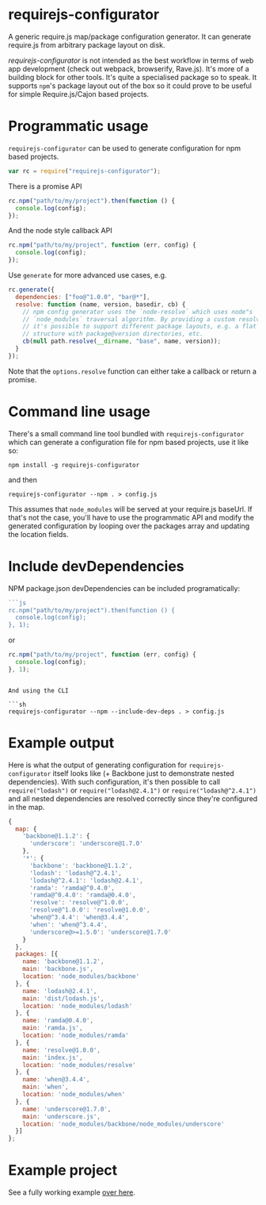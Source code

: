 # requirejs-configurator

A generic require.js map/package configuration generator. It can generate require.js from arbitrary package layout on disk.

*requirejs-configurator* is not intended as the best workflow in terms of web app development (check out webpack, browserify, Rave.js). It's more of a building block for other tools. It's quite a specialised package so to speak. It supports `npm`'s package layout out of the box so it could prove to be useful for simple Require.js/Cajon based projects.

# Programmatic usage

`requirejs-configurator` can be used to generate configuration for npm based projects.

```js
var rc = require("requirejs-configurator");
```

There is a promise API

```js
rc.npm("path/to/my/project").then(function () {
  console.log(config);
});
```

And the node style callback API

```js
rc.npm("path/to/my/project", function (err, config) {
  console.log(config);
});
```

Use `generate` for more advanced use cases, e.g.

```js
rc.generate({
  dependencies: ["foo@^1.0.0", "bar@*"],
  resolve: function (name, version, basedir, cb) {
    // npm config generator uses the `node-resolve` which uses node"s
    // `node_modules` traversal algorithm. By providing a custom resolver
    // it's possible to support different package layouts, e.g. a flat
    // structure with package@version directories, etc.
    cb(null path.resolve(__dirname, "base", name, version));
  }
});

```

Note that the `options.resolve` function can either take a callback or return a promise.

# Command line usage

There's a small command line tool bundled with `requirejs-configurator` which can generate a configuration file for npm based projects, use it like so:

```
npm install -g requirejs-configurator
```

and then

```
requirejs-configurator --npm . > config.js
```

This assumes that `node_modules` will be served at your require.js baseUrl. If that's not the case, you'll have to use the programmatic API and modify the generated configuration by looping over the packages array and updating the location fields.

# Include devDependencies

NPM package.json devDependencies can be included programatically:

```js
```js
rc.npm("path/to/my/project").then(function () {
  console.log(config);
}, 1);
```

or

```js
rc.npm("path/to/my/project", function (err, config) {
  console.log(config);
}, 1);
```
```

And using the CLI

```sh
requirejs-configurator --npm --include-dev-deps . > config.js
```

# Example output

Here is what the output of generating configuration for `requirejs-configurator` itself looks like (+ Backbone just to demonstrate nested dependencies). With such configuration, it's then possible to call `require("lodash")` or `require("lodash@2.4.1")` or `require("lodash@^2.4.1")` and all nested dependencies are resolved correctly since they're configured in the map.

```js
{
  map: {
    'backbone@1.1.2': {
      'underscore': 'underscore@1.7.0'
    },
    '*': {
      'backbone': 'backbone@1.1.2',
      'lodash': 'lodash@^2.4.1',
      'lodash@^2.4.1': 'lodash@2.4.1',
      'ramda': 'ramda@^0.4.0',
      'ramda@^0.4.0': 'ramda@0.4.0',
      'resolve': 'resolve@^1.0.0',
      'resolve@^1.0.0': 'resolve@1.0.0',
      'when@^3.4.4': 'when@3.4.4',
      'when': 'when@^3.4.4',
      'underscore@>=1.5.0': 'underscore@1.7.0'
    }
  },
  packages: [{
    name: 'backbone@1.1.2',
    main: 'backbone.js',
    location: 'node_modules/backbone'
  }, {
    name: 'lodash@2.4.1',
    main: 'dist/lodash.js',
    location: 'node_modules/lodash'
  }, {
    name: 'ramda@0.4.0',
    main: 'ramda.js',
    location: 'node_modules/ramda'
  }, {
    name: 'resolve@1.0.0',
    main: 'index.js',
    location: 'node_modules/resolve'
  }, {
    name: 'when@3.4.4',
    main: 'when',
    location: 'node_modules/when'
  }, {
    name: 'underscore@1.7.0',
    main: 'underscore.js',
    location: 'node_modules/backbone/node_modules/underscore'
  }]
};
```

# Example project

See a fully working example [over here](example).

